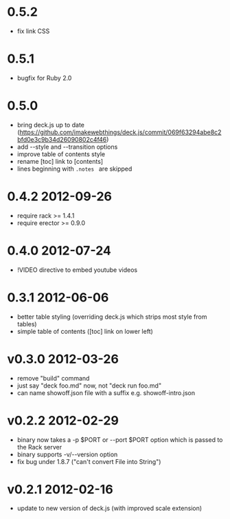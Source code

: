 # 0.5.2
* fix link CSS

# 0.5.1
* bugfix for Ruby 2.0

# 0.5.0
* bring deck.js up to date (https://github.com/imakewebthings/deck.js/commit/069f63294abe8c2bfd0e3c9b34d26090802c4f46)
* add --style and --transition options
* improve table of contents style
* rename [toc] link to [contents]
* lines beginning with `.notes ` are skipped

# 0.4.2 2012-09-26
* require rack >= 1.4.1
* require erector >= 0.9.0

# 0.4.0 2012-07-24
* !VIDEO directive to embed youtube videos

# 0.3.1 2012-06-06
* better table styling (overriding deck.js which strips most style from tables)
* simple table of contents ([toc] link on lower left)

# v0.3.0 2012-03-26
* remove "build" command
* just say "deck foo.md" now, not "deck run foo.md"
* can name showoff.json file with a suffix e.g. showoff-intro.json

# v0.2.2 2012-02-29
* binary now takes a -p $PORT or --port $PORT option which is passed to the Rack server
* binary supports -v/--version option
* fix bug under 1.8.7 ("can't convert File into String")

# v0.2.1 2012-02-16
* update to new version of deck.js (with improved scale extension)

